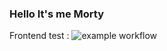 ### Hello It's me Morty

Frontend test : ![example workflow](https://github.com/FLudovic/"RickAndMorty_testing"/actions/workflows/frontend.yml/badge.svg?branch=master&event=push)